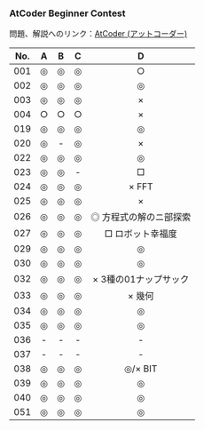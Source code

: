 ### AtCoder Beginner Contest

問題、解説へのリンク：[AtCoder (アットコーダー)](http://atcoder.jp/)

| No. | A |B |C |D |
|:---:|:-:|:-:|:-:|:-:|
| 001 |◎|◎|◎|○|
| 002 |◎|◎|◎|◎|
| 003 |◎|◎|◎|×|
| 004 |○|○|○|×|
| 019 |◎|◎|◎|◎|
| 020 |◎|-|◎|×|
| 022 |◎|◎|◎|◎|
| 023 |◎|◎|-|□|
| 024 |◎|◎|◎|× FFT|
| 025 |◎|◎|◎|×|
| 026 |◎|◎|◎|◎ 方程式の解のニ部探索|
| 027 |◎|◎|◎|□ ロボット幸福度|
| 029 |◎|◎|◎|◎|
| 030 |◎|◎|◎|◎|
| 032 |◎|◎|◎|× 3種の01ナップサック|
| 033 |◎|◎|◎|× 幾何|
| 034 |◎|◎|◎|◎|
| 035 |◎|◎|◎|◎|
| 036 |- |- |- |- |
| 037 |- |- |- |- |
| 038 |◎|◎|◎|◎/× BIT|
| 039 |◎|◎|◎|◎|
| 040 |◎|◎|◎|◎|
| 051 |◎|◎|◎|◎|
